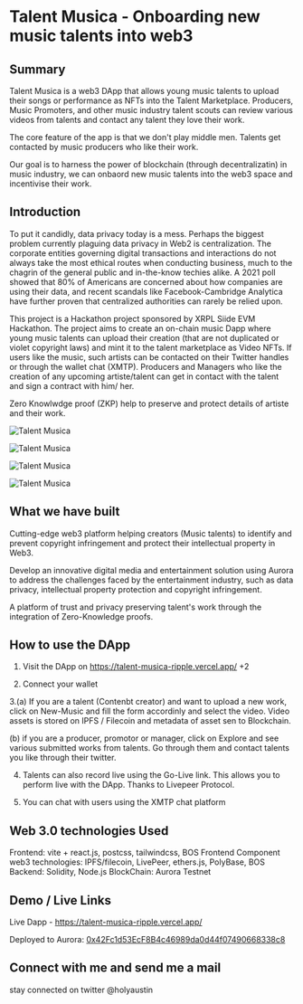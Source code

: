 # Talent Musica - Onboarding new music talents into web3

## Summary

Talent Musica is a web3 DApp that allows young music talents to upload their songs or performance as NFTs into the Talent Marketplace. Producers, Music Promoters, and other music industry talent scouts can review various videos from talents and contact any talent they love their work.

The core feature of the app is that we don't play middle men. Talents get contacted by music producers who like their work.

Our goal is to harness the power of blockchain (through decentralizatin) in music industry, we can onbaord new music talents into the web3 space and incentivise their work.

## Introduction

To put it candidly, data privacy today is a mess. Perhaps the biggest problem currently plaguing data privacy in Web2 is centralization. The corporate entities governing digital transactions and interactions do not always take the most ethical routes when conducting business, much to the chagrin of the general public and in-the-know techies alike. A 2021 poll showed that 80% of Americans are concerned about how companies are using their data, and recent scandals like Facebook-Cambridge Analytica have further proven that centralized authorities can rarely be relied upon.

This project is a Hackathon project sponsored by XRPL Siide EVM  Hackathon. The project aims to create an on-chain music Dapp where young music talents can upload their creation (that are not duplicated or violet copyright laws) and mint it to the talent marketplace as Video NFTs. If users like the music, such artists can be contacted on their Twitter handles or through the wallet chat (XMTP). Producers and Managers who like the creation of any upcoming artiste/talent can get in contact with the talent and sign a contract with him/ her.

Zero Knowlwdge proof (ZKP) help to preserve and protect details of artiste and their work.

![Talent Musica](https://bafybeibuagnt726vfndkbbwwiingiy45ivmmspoh4omq5gvut5tuyteyki.ipfs.nftstorage.link/)

![Talent Musica](https://bafkreih7fbawvllmhfugcoylvcvlucfbkdcwpr4dfkoovy5s4xz7udfll4.ipfs.nftstorage.link/)

![Talent Musica](https://bafkreihvdxzezsp5kpsodpvsqedvphvrp7fkhult533sge2hsefzoiwaom.ipfs.nftstorage.link/)

![Talent Musica](https://bafybeigc6gvgz3p475ajebwe5quriodtdt3qu4jtdhki6kcogti6chglea.ipfs.nftstorage.link/)

## What we have built

Cutting-edge web3 platform helping creators (Music talents) to identify and prevent copyright infringement and protect their intellectual property in Web3.

Develop an innovative digital media and entertainment solution using Aurora to address the challenges faced by the entertainment industry, such as data privacy, intellectual property protection and copyright infringement.

A platform of trust and privacy preserving talent's work through the integration of Zero-Knowledge proofs.

## How to use the DApp

1. Visit the DApp on <https://talent-musica-ripple.vercel.app/>
+2

2. Connect your wallet

3.(a)  If you are a talent (Contenbt creator) and want to upload a new work, click on New-Music and fill the form accordinly and select the video. Video assets is stored on IPFS / Filecoin and metadata of asset sen to Blockchain.

(b)  if you are a producer, promotor or manager, click on Explore and see various submitted works from talents. Go through them and contact talents you like through their twitter.

4. Talents can also record live using the Go-Live link. This allows you to perform live with the DApp. Thanks to Livepeer Protocol.

5. You can chat with users using the XMTP chat platform

## Web 3.0 technologies Used

Frontend: vite + react.js, postcss, tailwindcss, BOS Frontend Component
web3 technologies:  IPFS/filecoin, LivePeer, ethers.js, PolyBase, BOS
Backend: Solidity, Node.js
BlockChain: Aurora Testnet

## Demo / Live Links

Live Dapp - <https://talent-musica-ripple.vercel.app/>

Deployed to Aurora: [0x42Fc1d53EcF8B4c46989da0d44f07490668338c8](https://evm-sidechain.xrpl.org/address/0x42Fc1d53EcF8B4c46989da0d44f07490668338c8)


## Connect with me and send me a mail

stay connected on twitter @holyaustin
